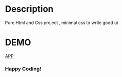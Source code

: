 # Description

Pure Html and Css project , minimal css to write good ui

# DEMO
[APP](https://ssatyamchauhan.github.io/dry-css/)

### Happy Coding!